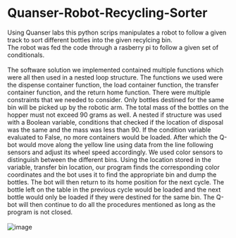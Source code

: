 # Quanser-Robot-Recycling-Sorter
Using Quanser labs this python scrips manipulates a robot to follow a given track to sort different bottles into the given recylcing bin.\
The robot was fed the code through a rasberry pi to follow a given set of conditionals.\
\
The software solution we implemented contained multiple functions which were all then used in a nested loop structure. The functions we used were the dispense container function, the load container function, the transfer container function, and the return home function. There were multiple constraints that we needed to consider. Only bottles destined for the same bin will be picked up by the robotic arm. The total mass of the bottles on the hopper must not exceed 90 grams as well. A nested if structure was used with a Boolean variable, conditions that checked if the location of disposal was the same and the mass was less than 90. If the condition variable evaluated to False, no more containers would be loaded. After which the Q-bot would move along the yellow line using data from the line following sensors and adjust its wheel speed accordingly. We used color sensors to distinguish between the different bins. Using the location stored in the variable, transfer bin location, our program finds the corresponding color coordinates and the bot uses it to find the appropriate bin and dump the bottles. The bot will then return to its home position for the next cycle. The bottle left on the table in the previous cycle would be loaded and the next bottle would only be loaded if they were destined for the same bin. The Q-bot will then continue to do all the procedures mentioned as long as the program is not closed.\
\
![image](https://user-images.githubusercontent.com/44931361/194389323-9774f2f7-796d-4a9c-9bce-75ec3f1076ab.png)

